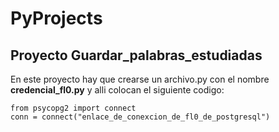 # PyProjects

## Proyecto **Guardar_palabras_estudiadas**

En este proyecto hay que crearse un archivo.py con el nombre **credencial_fl0.py** y alli colocan el siguiente codigo:

    from psycopg2 import connect
    conn = connect("enlace_de_conexcion_de_fl0_de_postgresql")